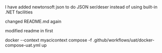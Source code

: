 I have added newtonsoft json to do JSON ser/deser instead of using built-in .NET facilities

changed README.md again

modified readme in first

docker --context myacicontext compose -f .github/workflows/uat/docker-compose-uat.yml up
